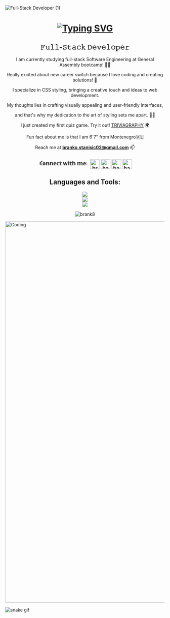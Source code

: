 <a align="center" width="1000">![Full-Stack Developer (1)](https://github.com/Brank8/Brank8/assets/35170382/3a1662a2-1b3f-4474-9549-0b42f49ee138)
</a>

<h1 align="center"><a href="https://git.io/typing-svg"><img src="https://readme-typing-svg.herokuapp.com?font=Fira+Code&weight=10&size=35&duration=3000&pause=1000&color=4277F7&background=6AFFF600&center=true&vCenter=true&random=false&width=435&lines=Hi+There!%F0%9F%91%8B;I'm+Branko+Stanisic%F0%9F%A4%97" alt="Typing SVG" /></a></h1>

<h2 align="center">𝙵𝚞𝚕𝚕-𝚂𝚝𝚊𝚌𝚔 𝙳𝚎𝚟𝚎𝚕𝚘𝚙𝚎𝚛</h2>

<div align="center">

I am currently studying full-stack Software Engineering at General Assembly bootcamp! 👨‍💻

Really excited about new career switch because I love coding and creating solutions! 🥳

I specialize in CSS styling, bringing a creative touch and ideas to web development.

My thoughts lies in crafting visually appealing and user-friendly interfaces,

and that's why my dedication to the art of styling sets me apart. 🧑‍🎨

I just created my first quiz game. Try it out! [TRIVIAGRAPHY](https://brank8.github.io/Triviagraphy-Game/) 🌍

Fun fact about me is that I am 6'7" from Montenegro🇲🇪

Reach me at **branko.stanisic02@gmail.com** 📫

</div>
<div align="center">
<h3>‎ ‎ꏸ𝕠𝕟𝕟𝕖𝕔𝕥 𝕨𝕚𝕥𝕙 𝕞𝕖:‎ ‎‎
<a href="https://linkedin.com/in/brankostanisic" target="blank"><img align="center" src="https://raw.githubusercontent.com/rahuldkjain/github-profile-readme-generator/master/src/images/icons/Social/linked-in-alt.svg" alt="brankostanisic" height="30" /></a>
<a href="https://instagram.com/banjoza" target="blank"><img align="center" src="https://raw.githubusercontent.com/rahuldkjain/github-profile-readme-generator/master/src/images/icons/Social/instagram.svg" alt="banjoza" height="30" /></a> <a href="https://twitter.com/banjozaa" target="blank"><img align="center" src="https://raw.githubusercontent.com/rahuldkjain/github-profile-readme-generator/master/src/images/icons/Social/twitter.svg" alt="banjozaa" height="30" /></a>
<a href="https://fb.com/banjozaa" target="blank"><img align="center" src="https://raw.githubusercontent.com/rahuldkjain/github-profile-readme-generator/master/src/images/icons/Social/facebook.svg" alt="banjozaa" height="30" /></a></h3>
</div>

<h2 align="center">Languages and Tools:</h2>
<div align="center">
    <img src="https://skillicons.dev/icons?i=javascript,python,react,nodejs" />  
</div>
<div align="center">
  <img src="https://skillicons.dev/icons?i=css,html,express,jquery,replit" />
</div>
<div align="center">
  <img src="https://skillicons.dev/icons?i=vscode,github,git,postman,ps,ai" />
</div>

<p align="center"><img src="https://github-readme-stats.vercel.app/api/top-langs?username=brank8&show_icons=true&locale=en&layout=compact" alt="brank8" /></p>

<img align="center" alt="Coding" width="1200" src="https://miro.medium.com/v2/resize:fit:679/1*zVnWJtyGOX_kUIDm6ccCfQ.gif">

![snake gif](https://github.com/Brank8/Brank8/blob/output/github-contribution-grid-snake.gif)
